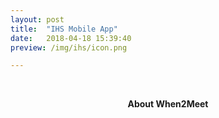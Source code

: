 ```yaml
---
layout: post
title:  "IHS Mobile App"
date:   2018-04-18 15:39:40
preview: /img/ihs/icon.png

---
```




<br>
<p style="text-align: center;"><b>About When2Meet</b></p>
